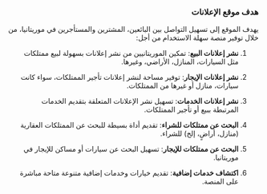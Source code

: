 <div dir="rtl">

### **هدف موقع الإعلانات**

يهدف الموقع إلى تسهيل التواصل بين البائعين، المشترين والمستأجرين في موريتانيا، من خلال توفير منصة سهلة الاستخدام من أجل:

1. **نشر إعلانات البيع**: تمكين الموريتانيين من نشر إعلانات بسهولة لبيع ممتلكات مثل السيارات، المنازل، الأراضي، وغيرها.
2. **نشر إعلانات الإيجار**: توفير مساحة لنشر إعلانات تأجير الممتلكات، سواء كانت سيارات، منازل أو غيرها من الممتلكات.
3. **نشر إعلانات الخدمات**: تسهيل نشر الإعلانات المتعلقة بتقديم الخدمات المرتبطة ببيع أو تأجير الممتلكات.

4. **البحث عن ممتلكات للشراء**: تقديم أداة بسيطة للبحث عن الممتلكات العقارية (منازل، أراضٍ، إلخ) للشراء.
5. **البحث عن ممتلكات للإيجار**: تسهيل البحث عن سيارات أو مساكن للإيجار في موريتانيا.
6. **اكتشاف خدمات إضافية**: تقديم خيارات وخدمات إضافية متنوعة متاحة مباشرة على المنصة.

    
</div>

